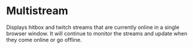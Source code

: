 # Multistream
Displays hitbox and twitch streams that are currently online in a single browser window. It will continue to monitor the streams and update when they come online or go offline.
